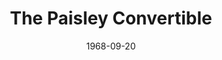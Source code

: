 ---
title: The Paisley Convertible
date: 1968-09-20
closing_date: 1968-09-28
layout: productions
playbill:
Theatre: Theatre Jacksonville
Venue: Little Theatre
cast:
- Amy Rogers: Bonnie Hiltabidle
- Charlie Rogers: Jesse Waller
- Ralph Keppleman: Dick Kerekes
- Meg Tynan: Elise Hallowes
- Sylvia Greer: Jeanne Marie Lee
crew:
- Director: Robert Knowles
- Production Designer:
  - Phil Fitzpatrick
  - John Walker
- Stage Manager: Mary Ellen Calhoun
- Assistant Stage Manager: James Raney
- Lighting:
  - Bill Bacon
  - Joseph Curry Allison II
  - Lois Navarre
  - Ray Navarre
- Sound: Fernando Velandia
- Properties:
  - Katie Raven
  - Judy DeSane
  - Sally Whitehouse
  - Norma Patrick
  - Mary Coyle
  - Janet McCabe
  - Suzanne Lanier
- Set Construction:
  - Katie Raven
  - Mary Ellen Calhoun
  - Suzanne Lanier
  - Ham Waddell
  - Maria Alarcon
  - John Walker
- Publicity:
  - Lois Navarre
  - Richard Laurence Baron
- Make-up: John Walker
---